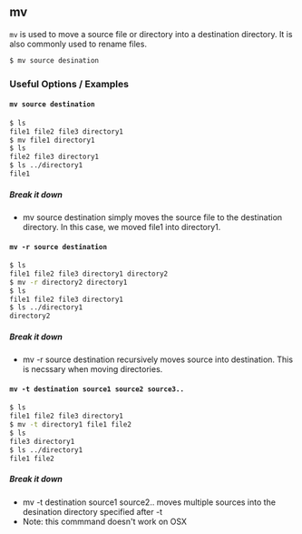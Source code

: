 ---
---

mv
--

`mv` is used to move a source file or directory into a destination directory. It is also commonly used to rename files. 

~~~ bash
$ mv source desination
~~~

<!--more-->

### Useful Options / Examples

#### `mv source destination`
~~~ bash
$ ls 
file1 file2 file3 directory1
$ mv file1 directory1 
$ ls 
file2 file3 directory1 
$ ls ../directory1
file1
~~~

##### Break it down

 * mv source destination simply moves the source file to the destination directory.   In this case, we moved file1 into directory1. 

#### `mv -r source destination`

~~~ bash
$ ls 
file1 file2 file3 directory1 directory2 
$ mv -r directory2 directory1
$ ls 
file1 file2 file3 directory1 
$ ls ../directory1
directory2
~~~

##### Break it down

 * mv -r source destination recursively moves source into destination. This is necssary when moving directories. 

#### `mv -t destination source1 source2 source3..`

~~~ bash
$ ls 
file1 file2 file3 directory1 
$ mv -t directory1 file1 file2 
$ ls 
file3 directory1 
$ ls ../directory1
file1 file2 
~~~

##### Break it down

 * mv -t destination source1 source2.. moves multiple sources into the desination directory specified after -t 
 * Note: this commmand doesn't work on OSX




